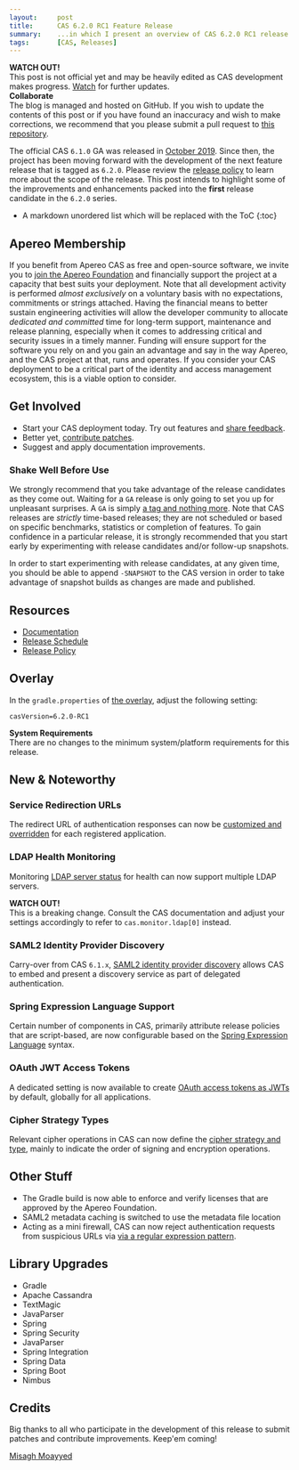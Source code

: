 ```yaml
---
layout:     post
title:      CAS 6.2.0 RC1 Feature Release
summary:    ...in which I present an overview of CAS 6.2.0 RC1 release.
tags:       [CAS, Releases]
---
```


<div class="alert alert-danger">
  <strong>WATCH OUT!</strong><br/>This post is not official yet and may be heavily edited as CAS development makes progress. <a href="https://apereo.github.io/feed.xml">Watch</a> for further updates.
</div>

<div class="alert alert-success">
  <strong>Collaborate</strong><br/>The blog is managed and hosted on GitHub. If you wish to update the contents of this post or if you have found an inaccuracy and wish to make corrections, we recommend that you please submit a pull request to <a href="https://github.com/apereo/apereo.github.io">this repository</a>.
</div>

The official CAS `6.1.0` GA was released in [October 2019](https://github.com/apereo/cas/releases). Since then, the project has been moving forward with the development of the next feature release that is tagged as `6.2.0`. Please review the [release policy](https://apereo.github.io/cas/developer/Release-Policy.html) to learn more about the scope of the release. This post intends to highlight some of the improvements and enhancements packed into the **first** release candidate in the `6.2.0` series.

* A markdown unordered list which will be replaced with the ToC
{:toc}

## Apereo Membership

If you benefit from Apereo CAS as free and open-source software, we invite you to [join the Apereo Foundation](https://www.apereo.org/content/apereo-membership) and financially support the project at a capacity that best suits your deployment. Note that all development activity is performed *almost exclusively* on a voluntary basis with no expectations, commitments or strings attached. Having the financial means to better sustain engineering activities will allow the developer community to allocate *dedicated and committed* time for long-term support, maintenance and release planning, especially when it comes to addressing critical and security issues in a timely manner. Funding will ensure support for the software you rely on and you gain an advantage and say in the way Apereo, and the CAS project at that, runs and operates. If you consider your CAS deployment to be a critical part of the identity and access management ecosystem, this is a viable option to consider.

## Get Involved

- Start your CAS deployment today. Try out features and [share feedback](https://apereo.github.io/cas/Mailing-Lists.html).
- Better yet, [contribute patches](https://apereo.github.io/cas/developer/Contributor-Guidelines.html).
- Suggest and apply documentation improvements.

### Shake Well Before Use

We strongly recommend that you take advantage of the release candidates as they come out. Waiting for a `GA` release is only going to set you up for unpleasant surprises. A `GA` is simply [a tag and nothing more](https://apereo.github.io/2017/03/08/the-myth-of-ga-rel/). Note that CAS releases are *strictly* time-based releases; they are not scheduled or based on specific benchmarks, statistics or completion of features. To gain confidence in a particular release, it is strongly recommended that you start early by experimenting with release candidates and/or follow-up snapshots.

In order to start experimenting with release candidates, at any given time, you should be able to append `-SNAPSHOT` to the CAS version in order to take advantage of snapshot builds as changes are made and published.

## Resources

- [Documentation](https://apereo.github.io/cas/development/)
- [Release Schedule](https://github.com/apereo/cas/milestones)
- [Release Policy](https://apereo.github.io/cas/developer/Release-Policy.html)

## Overlay

In the `gradle.properties` of [the overlay](https://github.com/apereo/cas-overlay-template), adjust the following setting:

```properties
casVersion=6.2.0-RC1
```

<div class="alert alert-info">
  <strong>System Requirements</strong><br/>There are no changes to the minimum system/platform requirements for this release.
</div>

## New & Noteworthy

### Service Redirection URLs

The redirect URL of authentication responses can now be [customized and overridden](https://apereo.github.io/cas/development/services/Service-Management.html#registered-services) for each registered application.

### LDAP Health Monitoring

Monitoring [LDAP server status](https://apereo.github.io/cas/development/monitoring/Configuring-Monitoring.html#ldap) for health can now support multiple LDAP servers.

<div class="alert alert-warning">
  <strong>WATCH OUT!</strong><br />This is a breaking change. Consult the CAS documentation 
  and adjust your settings accordingly to refer to <code>cas.monitor.ldap[0]</code> instead.
</div>

### SAML2 Identity Provider Discovery

Carry-over from CAS `6.1.x`, [SAML2 identity provider discovery](https://apereo.github.io/cas/development/integration/Delegate-Authentication-SAML.html) allows CAS to embed and present a discovery service as part of delegated authentication. 

### Spring Expression Language Support

Certain number of components in CAS, primarily attribute release policies that are script-based, are now configurable based on the [Spring Expression Language](https://apereo.github.io/cas/development/installation/Configuring-Spring-Expressions.html) syntax.

### OAuth JWT Access Tokens

A dedicated setting is now available to create [OAuth access tokens as JWTs](https://apereo.github.io/cas/development/installation/OAuth-OpenId-Authentication.html#jwt-access-tokens) by default, globally for all applications.

### Cipher Strategy Types

Relevant cipher operations in CAS can now define the [cipher strategy and type](https://apereo.github.io/cas/development/configuration/Configuration-Properties-Common.html#signing--encryption), mainly to indicate the order of signing and encryption operations.

## Other Stuff

- The Gradle build is now able to enforce and verify licenses that are approved by the Apereo Foundation. 
- SAML2 metadata caching is switched to use the metadata file location
- Acting as a mini firewall, CAS can now reject authentication requests from suspicious URLs via [via a regular expression pattern](https://apereo.github.io/cas/development/configuration/Configuration-Properties.html#http-web-requests).

## Library Upgrades

- Gradle
- Apache Cassandra
- TextMagic
- JavaParser
- Spring
- Spring Security
- JavaParser
- Spring Integration
- Spring Data
- Spring Boot
- Nimbus

## Credits

Big thanks to all who participate in the development of this release to submit patches and contribute improvements. Keep'em coming!

[Misagh Moayyed](https://twitter.com/misagh84)
